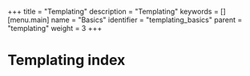 +++
title = "Templating"
description = "Templating"
keywords = []
[menu.main]
name = "Basics"
identifier = "templating_basics"
parent = "templating"
weight = 3
+++

# Templating index

